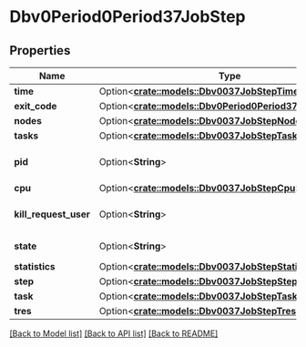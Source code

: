 # Dbv0Period0Period37JobStep

## Properties

Name | Type | Description | Notes
------------ | ------------- | ------------- | -------------
**time** | Option<[**crate::models::Dbv0037JobStepTime**](dbv0_0_37_job_step_time.md)> |  | [optional]
**exit_code** | Option<[**crate::models::Dbv0Period0Period37JobExitCode**](dbv0.0.37_job_exit_code.md)> |  | [optional]
**nodes** | Option<[**crate::models::Dbv0037JobStepNodes**](dbv0_0_37_job_step_nodes.md)> |  | [optional]
**tasks** | Option<[**crate::models::Dbv0037JobStepTasks**](dbv0_0_37_job_step_tasks.md)> |  | [optional]
**pid** | Option<**String**> | First process PID | [optional]
**cpu** | Option<[**crate::models::Dbv0037JobStepCpu**](dbv0_0_37_job_step_CPU.md)> |  | [optional]
**kill_request_user** | Option<**String**> | User who requested job killed | [optional]
**state** | Option<**String**> | State of job step | [optional]
**statistics** | Option<[**crate::models::Dbv0037JobStepStatistics**](dbv0_0_37_job_step_statistics.md)> |  | [optional]
**step** | Option<[**crate::models::Dbv0037JobStepStep**](dbv0_0_37_job_step_step.md)> |  | [optional]
**task** | Option<[**crate::models::Dbv0037JobStepTask**](dbv0_0_37_job_step_task.md)> |  | [optional]
**tres** | Option<[**crate::models::Dbv0037JobStepTres**](dbv0_0_37_job_step_tres.md)> |  | [optional]

[[Back to Model list]](../README.md#documentation-for-models) [[Back to API list]](../README.md#documentation-for-api-endpoints) [[Back to README]](../README.md)


